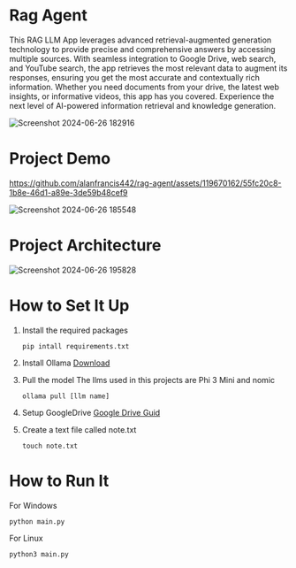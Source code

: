 # Rag Agent

This RAG LLM App leverages advanced retrieval-augmented generation technology to provide precise and comprehensive answers by accessing multiple sources. With seamless integration to Google Drive,
web search, and YouTube search, the app retrieves the most relevant data to augment its responses, ensuring you get the most accurate and contextually rich information. Whether you need documents from your drive,
the latest web insights, or informative videos, this app has you covered. Experience the next level of AI-powered information retrieval and knowledge generation.

![Screenshot 2024-06-26 182916](https://github.com/alanfrancis442/rag-agent/assets/119670162/70849016-94f9-4f43-adba-4d671a6f95c6)

# Project Demo


https://github.com/alanfrancis442/rag-agent/assets/119670162/55fc20c8-1b8e-46d1-a89e-3de59b48cef9

![Screenshot 2024-06-26 185548](https://github.com/alanfrancis442/rag-agent/assets/119670162/45b5935f-49ef-4e46-8921-1c0205800ad8)


# Project Architecture


![Screenshot 2024-06-26 195828](https://github.com/alanfrancis442/rag-agent/assets/119670162/080ea4bc-add7-4104-a15b-650f7f36da3d)


# How to Set It Up

1. Install the required packages
    ```shell
    pip intall requirements.txt
    ```

2. Install Ollama
[Download](https://ollama.com/download)

3. Pull the model
   The llms used in this projects are Phi 3 Mini and nomic
    ```shell
    ollama pull [llm name]
    ```

4. Setup GoogleDrive
  [Google Drive Guid](https://pathway.com/developers/user-guide/connect/connectors/gdrive-connector#setting-up-google-drive)

6. Create a text file called note.txt
    ```shell
    touch note.txt
    ```

# How to Run It
  For Windows
  ```shell
  python main.py

  ```

  For Linux
  ```shell
  python3 main.py
  ```
